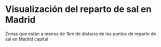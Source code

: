 # Visualización del reparto de sal en Madrid
Zonas que están a menos de 1km de distacia de los puntos de reparto de sal en Madrid capital
